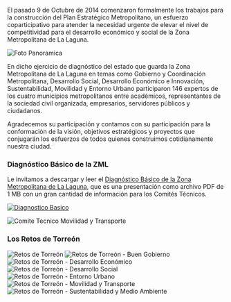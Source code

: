 
El pasado 9 de Octubre de 2014 comenzaron formalmente los trabajos para la construcción del Plan Estratégico Metropolitano, un esfuerzo coparticipativo para atender la necesidad urgente de elevar el nivel de competitividad para el desarrollo económico y social de la Zona Metropolitana de La Laguna.

<img class="img-responsive contenido-imagen" src="mesa-1/foto-panoramica-previa.jpg" alt="Foto Panoramica">

En dicho ejercicio de diagnóstico del estado que guarda la Zona Metropolitana  de La Laguna en temas como Gobierno y Coordinación Metropolitana, Desarrollo Social, Desarrollo Económico e Innovación, Sustentabilidad, Movilidad y Entorno Urbano participaron 146 expertos de los cuatro municipios metropolitanos entre académicos, representantes de la sociedad civil organizada, empresarios, servidores públicos y ciudadanos.

Agradecemos su participación y contamos con su participación para la conformación de la visión,  objetivos estratégicos y proyectos que conjugarán los esfuerzos de todos quienes construimos cotidianamente nuestra ciudad.

### Diagnóstico Básico de la ZML

Le invitamos a descargar y leer el <a href="http://trcimplan.gob.mx/plan-estrategico-metropolitano/plan-estrategico-metropolitano-diagnostico-basico-zml.pdf" target="_blank">Diagnóstico Básico de la Zona Metropolitana de La Laguna</a>, que es una presentación como archivo PDF de 1 MB con un gran cantidad de información para los Comités Técnicos.

<a href="http://trcimplan.gob.mx/plan-estrategico-metropolitano/plan-estrategico-metropolitano-diagnostico-basico-zml.pdf" target="_blank"><img class="img-responsive contenido-imagen" src="mesa-1/diagnostico-basico.jpg" alt="Diagnostico Basico"></a>

<img class="img-responsive contenido-imagen" src="mesa-1/foto-movilidad.jpg" alt="Comite Tecnico Movilidad y Transporte">

### Los Retos de Torreón

<img class="img-responsive contenido-imagen" src="mesa-1/retos-torreon.jpg" alt="Retos de Torreón">
<img class="img-responsive contenido-imagen" src="mesa-1/retos-torreon-buen-gobierno.jpg" alt="Retos de Torreón - Buen Gobierno">
<img class="img-responsive contenido-imagen" src="mesa-1/retos-torreon-desarrollo-economico.jpg" alt="Retos de Torreón - Desarrollo Económico">
<img class="img-responsive contenido-imagen" src="mesa-1/retos-torreon-desarrollo-social.jpg" alt="Retos de Torreón - Desarrollo Social">
<img class="img-responsive contenido-imagen" src="mesa-1/retos-torreon-entorno-urbano.jpg" alt="Retos de Torreón - Entorno Urbano">
<img class="img-responsive contenido-imagen" src="mesa-1/retos-torreon-movilidad-transporte.jpg" alt="Retos de Torreón - Movilidad y Transporte">
<img class="img-responsive contenido-imagen" src="mesa-1/retos-torreon-sustentabilidad-medio-ambiente.jpg" alt="Retos de Torreón - Sustentabilidad y Medio Ambiente">
